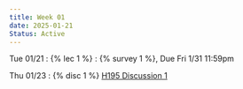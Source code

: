```yaml
---
title: Week 01
date: 2025-01-21
Status: Active
---
```


Tue 01/21
: {% lec 1 %}
  : {% survey 1 %}, Due Fri 1/31 11:59pm

Thu 01/23
: {% disc 1 %} [H195 Discussion 1](https://docs.google.com/presentation/d/1p7gbb3NFFLPgAdvZnagIRLBL7rgqVewRMcbnLI0dYDo/edit#slide=id.g32816cbd51f_0_0)